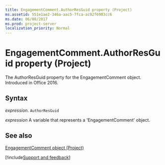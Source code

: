 ```yaml
---
title: EngagementComment.AuthorResGuid property (Project)
ms.assetid: 551e1ae2-346a-aac5-7fca-ac92f6983cc6
ms.date: 06/08/2017
ms.prod: project-server
localization_priority: Normal
---
```



# EngagementComment.AuthorResGuid property (Project)

The AuthorResGuid property for the EngagementComment object. Introduced in Office 2016.


## Syntax

_expression_. `AuthorResGuid`

_expression_ A variable that represents a 'EngagementComment' object.


## See also


[EngagementComment object (Project)](Project.engagementcomment.md)

[!include[Support and feedback](~/includes/feedback-boilerplate.md)]